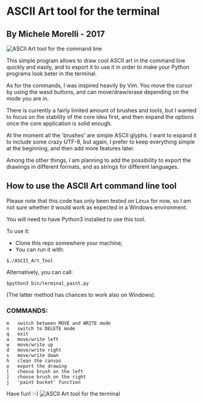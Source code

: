 # ASCII Art tool for the terminal #
## By Michele Morelli - 2017 ##
![ASCII Art tool for the command line](https://github.com/MicheleMorelli/terminal_paint/blob/master/doc/pics/ASCII_image.gif)

This simple program allows to draw cool ASCII art in the command line quickly and easily, and to export it to use it in order to make your Python programs look beter in the terminal.

As for the commands, I was inspired heavily by Vim. 
You move the cursor by using the wasd buttons, and can move/draw/erase depending on the mode you are in.

There is currently a fairly limited amount of brushes and tools, but I wanted to focus on the stability of the core idea first, and then expand the options once the core application is solid enough. 

At the moment all the 'brushes' are simple ASCII glyphs. I want to expand it to include some crazy UTF-8, but again, I prefer to keep everything simple at the beginning, and then add more features later.

Among the other things, I am planning to add the possibility to export the drawings in different formats, and as strings for different languages.

## How to use the ASCII Art command line tool ##

Please note that this code has only been tested on Linux for now, so I am not sure whether it would work as expected in a Windows environment.

You will need to have Python3 installed to use this tool.

To use it:
- Clone this repo somewhere your machine;
- You can run it with:
```
$./ASCII_Art_Tool
```
Alternatively, you can call:
``` 
$python3 bin/terminal_paint.py
```
(The latter method has chances to work also on Windows). 

### COMMANDS: ###
```
m   switch between MOVE and WRITE mode
n   switch to DELETE mode
q   exit
a   move/write left
w   move/write up
d   move/write right
s   move/write down
h   clean the canvas
o   export the drawing
[   choose brush on the left
]   choose brush on the right
j   'paint bucket' function 
```

Have fun! :-)
![ASCII Art tool for the terminal](https://github.com/MicheleMorelli/terminal_paint/blob/master/doc/pics/example.png)
